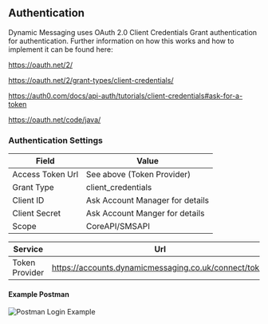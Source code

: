 ## Authentication
Dynamic Messaging uses OAuth 2.0 Client Credentials Grant authentication for authentication. Further information on how this works and how to implement it can be found here:

https://oauth.net/2/

https://oauth.net/2/grant-types/client-credentials/

https://auth0.com/docs/api-auth/tutorials/client-credentials#ask-for-a-token

https://oauth.net/code/java/

### Authentication Settings

| Field            | Value                           |
| ---------------- | ------------------------------- |
| Access Token Url | See above (Token Provider)      |
| Grant Type       | client_credentials              |
| Client ID        | Ask Account Manager for details |
| Client Secret    | Ask Account Manger for details  |
| Scope            | CoreAPI/SMSAPI                  |

| Service        | Url                                                   |
| -------------- | ----------------------------------------------------- |
| Token Provider | https://accounts.dynamicmessaging.co.uk/connect/token |



#### Example Postman

![Postman Login Example](/img/postman_auth.png)
<!-- ## API
### Postman
We recommend using Postman for testing the api and for getting a feel for the results etc. Just import our collection into you postman application.

Further information about Postman and how to download it can be found at https://www.postman.com/ -->